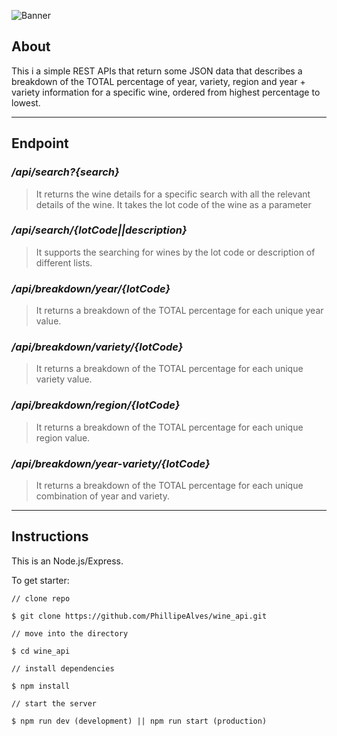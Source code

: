 ![Banner](/images/banner.gif)

## About

This i a simple REST APIs that return some JSON data that describes a breakdown of the TOTAL percentage of year, variety, region and year + variety information for a specific wine, ordered from highest percentage to lowest.

---

## Endpoint

### _/api/search?{search}_

> It returns the wine details for a specific search with all the relevant details of the wine. It takes the lot code of the wine as a parameter

### _/api/search/{lotCode||description}_

> It supports the searching for wines by the lot code or description of different lists.

### _/api/breakdown/year/{lotCode}_

> It returns a breakdown of the TOTAL percentage for each unique year value.

### _/api/breakdown/variety/{lotCode}_

> It returns a breakdown of the TOTAL percentage for each unique variety value.

### _/api/breakdown/region/{lotCode}_

> It returns a breakdown of the TOTAL percentage for each unique region value.

### _/api/breakdown/year-variety/{lotCode}_

> It returns a breakdown of the TOTAL percentage for each unique combination of year and variety.

---

## Instructions

This is an Node.js/Express.

To get starter:

```
// clone repo

$ git clone https://github.com/PhillipeAlves/wine_api.git

// move into the directory

$ cd wine_api

// install dependencies

$ npm install

// start the server

$ npm run dev (development) || npm run start (production)

```
